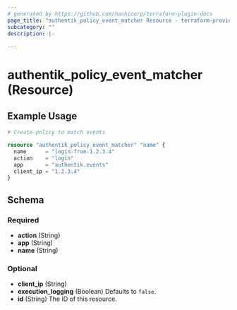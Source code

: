 ```yaml
---
# generated by https://github.com/hashicorp/terraform-plugin-docs
page_title: "authentik_policy_event_matcher Resource - terraform-provider-authentik"
subcategory: ""
description: |-
  
---
```


# authentik_policy_event_matcher (Resource)



## Example Usage

```terraform
# Create policy to match events

resource "authentik_policy_event_matcher" "name" {
  name      = "login-from-1.2.3.4"
  action    = "login"
  app       = "authentik.events"
  client_ip = "1.2.3.4"
}
```

<!-- schema generated by tfplugindocs -->
## Schema

### Required

- **action** (String)
- **app** (String)
- **name** (String)

### Optional

- **client_ip** (String)
- **execution_logging** (Boolean) Defaults to `false`.
- **id** (String) The ID of this resource.


